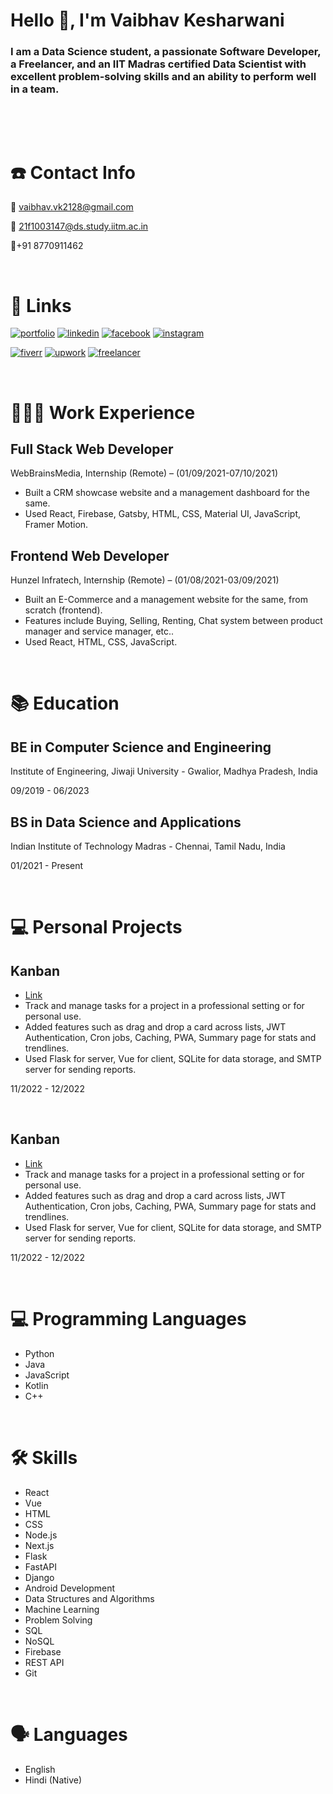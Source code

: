 <h1>Hello 👋, I'm Vaibhav Kesharwani</h1>
<h3>I am a Data Science student, a passionate Software Developer, a Freelancer, and an IIT Madras certified Data Scientist with excellent problem-solving skills and an ability to perform well in a team.</h3>
<br/>

&nbsp;

# ☎️ Contact Info

📧 vaibhav.vk2128@gmail.com

📧 21f1003147@ds.study.iitm.ac.in

📱+91 8770911462

&nbsp;

# 🔗 Links

[![portfolio](https://img.shields.io/badge/my_portfolio-000?style=for-the-badge&logo=ko-fi&logoColor=white)](https://vaibhav-k.vercel.app/)
[![linkedin](https://img.shields.io/badge/linkedin-0A66C2?style=for-the-badge&logo=linkedin&logoColor=white)](https://www.linkedin.com/in/vaibhav-kesharwani/)
[![facebook](https://img.shields.io/badge/facebook-1877F2?style=for-the-badge&logo=facebook&logoColor=white)](https://www.facebook.com/vaibhav.vk28/)
[![instagram](https://img.shields.io/badge/instagram-E4405F?style=for-the-badge&logo=instagram&logoColor=white)](https://www.instagram.com/vk_2128/)

[![fiverr](https://img.shields.io/badge/fiverr-1DBF73?style=for-the-badge&logo=fiverr&logoColor=white)](https://www.fiverr.com/vaibbhavvk?public_mode=true)
[![upwork](https://img.shields.io/badge/upwork-6FDA44?style=for-the-badge&logo=upwork&logoColor=white)](https://www.upwork.com/freelancers/~01e98ab6fa7c516372)
[![freelancer](https://img.shields.io/badge/freelancer-29B2FE?style=for-the-badge&logo=freelancer&logoColor=white)](https://www.freelancer.in/u/vaibbhavvk)

&nbsp;

# **👩🏻‍💻** Work Experience

## Full Stack Web Developer

WebBrainsMedia, Internship (Remote) – (01/09/2021-07/10/2021)

- Built a CRM showcase website and a management dashboard for the same.
- Used React, Firebase, Gatsby, HTML, CSS, Material UI, JavaScript, Framer Motion.

## Frontend Web Developer

Hunzel Infratech, Internship (Remote) – (01/08/2021-03/09/2021)

- Built an E-Commerce and a management website for the same, from scratch (frontend).
- Features include Buying, Selling, Renting, Chat system between product manager and service manager, etc..
- Used React, HTML, CSS, JavaScript.

&nbsp;

# 📚 Education

## **BE in Computer Science and Engineering**

Institute of Engineering, Jiwaji University -
Gwalior, Madhya Pradesh, India

09/2019 - 06/2023

## **BS in Data Science and Applications**

Indian Institute of Technology Madras -
Chennai, Tamil Nadu, India

01/2021 - Present

&nbsp;

# 💻 Personal Projects

## Kanban

- [Link](https://docs.google.com/document/d/e/2PACX-1vRLDboJS0V0lN9vhqVsF4pH9ZjA62554IotDS2JCav6yriT89gfPB0Hx6fhrjD6cg/pub)
- Track and manage tasks for a project in a professional setting or for personal use.
- Added features such as drag and drop a card across lists, JWT Authentication, Cron jobs, Caching, PWA, Summary page for stats and trendlines.
- Used Flask for server, Vue for client, SQLite for data storage, and SMTP server for sending reports.

11/2022 - 12/2022

&nbsp;

## Kanban

- [Link](https://docs.google.com/document/d/e/2PACX-1vRLDboJS0V0lN9vhqVsF4pH9ZjA62554IotDS2JCav6yriT89gfPB0Hx6fhrjD6cg/pub)
- Track and manage tasks for a project in a professional setting or for personal use.
- Added features such as drag and drop a card across lists, JWT Authentication, Cron jobs, Caching, PWA, Summary page for stats and trendlines.
- Used Flask for server, Vue for client, SQLite for data storage, and SMTP server for sending reports.

11/2022 - 12/2022

&nbsp;

# 💻 Programming Languages

- Python
- Java
- JavaScript
- Kotlin
- C++

&nbsp;

# 🛠 Skills

- React
- Vue
- HTML
- CSS
- Node.js
- Next.js
- Flask
- FastAPI
- Django
- Android Development
- Data Structures and Algorithms
- Machine Learning
- Problem Solving
- SQL
- NoSQL
- Firebase
- REST API
- Git

&nbsp;

# 🗣 Languages

- English
- Hindi (Native)
